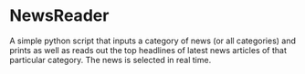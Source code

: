 # NewsReader
A simple python script that inputs a category of news (or all categories) and prints as well as reads out the top headlines of latest news articles of that particular category. The news is selected in real time.
